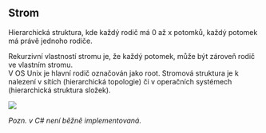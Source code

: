 ## Strom

Hierarchická struktura, kde každý rodič má 0 až x potomků, každý potomek má právě jednoho rodiče.

Rekurzivní vlastností stromu je, že každý potomek, může být zároveň rodič ve vlastním stromu.  
 V OS Unix je hlavní rodič označován jako root. Stromová struktura je k nalezení v sítích (hierarchická topologie) či v operačních systémech (hierarchická struktura složek).

![](images/Tree.png)  

*Pozn. v C# není běžně implementovaná.*